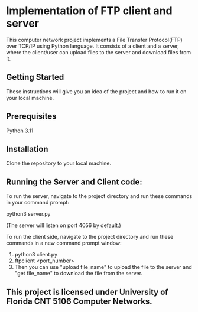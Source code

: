 # Implementation of FTP client and server


This computer network project implements a File Transfer Protocol(FTP) over TCP/IP using Python language. It consists of a client and a server, where the client/user can upload files to the server and download files from it. 

## Getting Started

These instructions will give you an idea of the project and how to run it on your local machine.

## Prerequisites

Python 3.11

## Installation

Clone the repository to your local machine.

## Running the Server and Client code:

To run the server, navigate to the project directory and run these commands in your command prompt:

python3 server.py

(The server will listen on port 4056 by default.)

To run the client side, navigate to the project directory and run these commands in a new command prompt window:
 1) python3 client.py
 2) ftpclient <port_number>
 3) Then you can use "upload file_name" to upload the file to the server and "get file_name" to download the file from the server.
 
 
 ## This project is licensed under University of Florida CNT 5106 Computer Networks.








